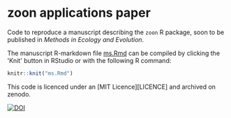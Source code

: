 # zoon applications paper

Code to reproduce a manuscript describing the `zoon` R package, soon to be published in *Methods in Ecology and Evolution*.

The manuscript R-markdown file [ms.Rmd](ms.Rmd) can be compiled by clicking the 'Knit' button in RStudio or with the following R command:

```r
knitr::knit("ms.Rmd")
```

This code is licenced under an [MIT Licence][LICENCE] and archived on zenodo.

[![DOI](https://zenodo.org/badge/52580972.svg)](https://zenodo.org/badge/latestdoi/52580972)
